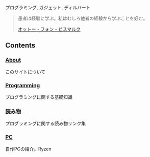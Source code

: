 
プログラミング, ガジェット, ディルバート

> 愚者は経験に学ぶ。私はむしろ他者の経験から学ぶことを好む。
> <footer>
> <a href="https://ja.wikiquote.org/wiki/%E3%82%AA%E3%83%83%E3%83%88%E3%83%BC%E3%83%BB%E3%83%95%E3%82%A9%E3%83%B3%E3%83%BB%E3%83%93%E3%82%B9%E3%83%9E%E3%83%AB%E3%82%AF">
> オットー・フォン・ビスマルク
> </a>
> </footer>

## Contents

### [About](about)
このサイトについて

### [Programming](programming/index)
プログラミングに関する基礎知識

### [読み物](readlist/index)
プログラミングに関する読み物リンク集

### [PC](hardware/pc)
自作PCの紹介。Ryzen
